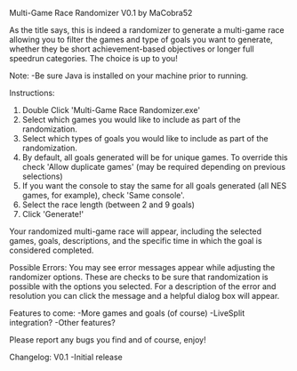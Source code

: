 Multi-Game Race Randomizer V0.1
by MaCobra52

As the title says, this is indeed a randomizer to generate a multi-game race allowing you to filter the games and type of goals you want to generate, whether they be short achievement-based objectives or longer full speedrun categories. The choice is up to you!

Note:
-Be sure Java is installed on your machine prior to running.

Instructions:
1. Double Click 'Multi-Game Race Randomizer.exe'
2. Select which games you would like to include as part of the randomization.
3. Select which types of goals you would like to include as part of the randomization.
4. By default, all goals generated will be for unique games. To override this check 'Allow duplicate games' (may be required depending on previous selections)
5. If you want the console to stay the same for all goals generated (all NES games, for example), check 'Same console'.
6. Select the race length (between 2 and 9 goals)
7. Click 'Generate!'

Your randomized multi-game race will appear, including the selected games, goals, descriptions, and the specific time in which the goal is considered completed.

Possible Errors:
You may see error messages appear while adjusting the randomizer options. These are checks to be sure that randomization is possible with the options you selected. For a description of the error and resolution you can click the message and a helpful dialog box will appear.

Features to come:
-More games and goals (of course)
-LiveSplit integration?
-Other features?

Please report any bugs you find and of course, enjoy!

Changelog:
V0.1
-Initial release
